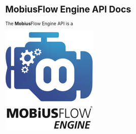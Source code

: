 # MobiusFlow Engine API Docs

The **Mobius**Flow Engine API is a&#x20;

![](.gitbook/assets/engine2.png)
